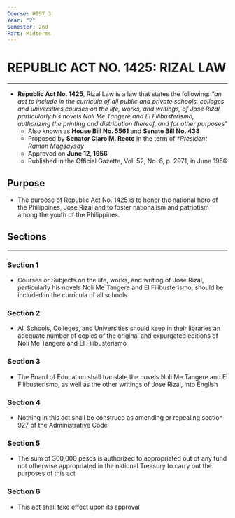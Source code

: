 ```yaml
---
Course: HIST 3
Year: "2"
Semester: 2nd
Part: Midterms
---
```

# REPUBLIC ACT NO. 1425: RIZAL LAW
---
- **Republic Act No. 1425**, Rizal Law is a law that states the following: *"an act to include in the curricula of all public and private schools, colleges and universities courses on the life, works, and writings, of Jose Rizal, particularly his novels Noli Me Tangere and El Filibusterismo, authorizing the printing and distribution thereof, and for other purposes"*
	- Also known as **House Bill No. 5561** and **Senate Bill No. 438**
	- Proposed by **Senator Claro M. Recto** in the term of **President Ramon Magsaysay*
	- Approved on **June 12, 1956**
	- Published in the Official Gazette, Vol. 52, No. 6, p. 2971, in June 1956
## Purpose
- The purpose of Republic Act No. 1425 is to honor the national hero of the Philippines, Jose Rizal and to foster nationalism and patriotism among the youth of the Philippines.

## Sections
---
### Section 1
- Courses or Subjects on the life, works, and writing of Jose Rizal, particularly  his novels Noli Me Tangere and El Filibusterismo, should be included in the curricula of all schools
### Section 2
- All Schools, Colleges, and Universities should keep in their libraries an adequate number of copies of the original and expurgated editions of Noli Me Tangere and El Filibusterismo
### Section 3
- The Board of Education shall translate the novels Noli Me Tangere and El Filibusterismo, as well as the other writings of Jose Rizal, into English
### Section 4
- Nothing in this act shall be construed as amending or repealing section 927 of the Administrative Code
### Section 5
- The sum of 300,000 pesos is authorized to appropriated out of any fund not otherwise appropriated in the national Treasury to carry out the purposes of this act
### Section 6
- This act shall take effect upon its approval
